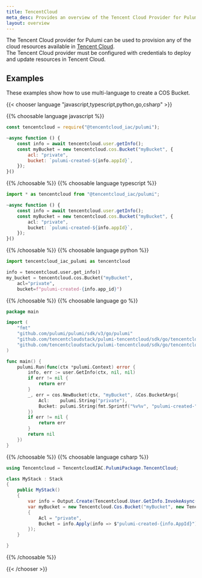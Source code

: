 ```yaml
---
title: TencentCloud
meta_desc: Provides an overview of the Tencent Cloud Provider for Pulumi.
layout: overview
---
```


The Tencent Cloud provider for Pulumi can be used to provision any of the cloud resources available in [Tencent Cloud](https://tencentcloud.com).  
The Tencent Cloud provider must be configured with credentials to deploy and update resources in Tencent Cloud.

## Examples

These examples show how to use multi-language to create a COS Bucket.

{{< chooser language "javascript,typescript,python,go,csharp" >}}

{{% choosable language javascript %}}

```javascript
const tencentcloud = require("@tencentcloud_iac/pulumi");

~async function () {
    const info = await tencentcloud.user.getInfo();
    const myBucket = new tencentcloud.cos.Bucket("myBucket", {
        acl: "private",
        bucket: `pulumi-created-${info.appId}`,
    });
}()

```

{{% /choosable %}} {{% choosable language typescript %}}

```typescript
import * as tencentcloud from "@tencentcloud_iac/pulumi";

~async function () {
    const info = await tencentcloud.user.getInfo();
    const myBucket = new tencentcloud.cos.Bucket("myBucket", {
        acl: "private",
        bucket: `pulumi-created-${info.appId}`,
    });
}()
```

{{% /choosable %}} {{% choosable language python %}}

```python
import tencentcloud_iac_pulumi as tencentcloud

info = tencentcloud.user.get_info()
my_bucket = tencentcloud.cos.Bucket("myBucket",
    acl="private",
    bucket=f"pulumi-created-{info.app_id}")

```

{{% /choosable %}} {{% choosable language go %}}

```go
package main

import (
	"fmt"
	"github.com/pulumi/pulumi/sdk/v3/go/pulumi"
	"github.com/tencentcloudstack/pulumi-tencentcloud/sdk/go/tencentcloud/cos"
	"github.com/tencentcloudstack/pulumi-tencentcloud/sdk/go/tencentcloud/user"
)

func main() {
	pulumi.Run(func(ctx *pulumi.Context) error {
		info, err := user.GetInfo(ctx, nil, nil)
		if err != nil {
			return err
		}
		_, err = cos.NewBucket(ctx, "myBucket", &Cos.BucketArgs{
			Acl:    pulumi.String("private"),
			Bucket: pulumi.String(fmt.Sprintf("%v%v", "pulumi-created-", info.AppId)),
		})
		if err != nil {
			return err
		}
		return nil
	})
}
```

{{% /choosable %}} {{% choosable language csharp %}}

```csharp
using Tencentcloud = TencentcloudIAC.PulumiPackage.TencentCloud;

class MyStack : Stack
{
    public MyStack()
    {
        var info = Output.Create(Tencentcloud.User.GetInfo.InvokeAsync());
        var myBucket = new Tencentcloud.Cos.Bucket("myBucket", new Tencentcloud.Cos.BucketArgs
        {
            Acl = "private",
            Bucket = info.Apply(info => $"pulumi-created-{info.AppId}"),
        });
    }

}

```

{{% /choosable %}}

{{< /chooser >}}